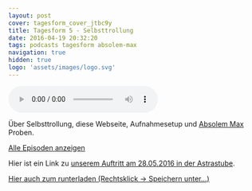 ```yaml
---
layout: post
cover: tagesform_cover_jtbc9y
title: Tagesform 5 - Selbsttrollung
date: 2016-04-19 20:32:20
tags: podcasts tagesform absolem-max
navigation: true
hidden: true
logo: 'assets/images/logo.svg'
---
```


<audio controls>
  <source src="https://s3.eu-central-1.amazonaws.com/tagesform/tagesform_5.mp3" type="audio/mpeg">
</audio><br>

Über Selbsttrollung, diese Webseite, Aufnahmesetup und [Absolem Max](http://www.absolem-max.com/) Proben.

<!-- more -->

<a href="{{ site.baseurl }}tag/tagesform/">Alle Episoden anzeigen</a>

Hier ist ein Link zu [unserem Auftritt am 28.05.2016 in der Astrastube](https://www.facebook.com/events/155714938135011/).

[Hier auch zum runterladen (Rechtsklick -> Speichern unter...)](https://s3.eu-central-1.amazonaws.com/tagesform/tagesform_5.mp3)

